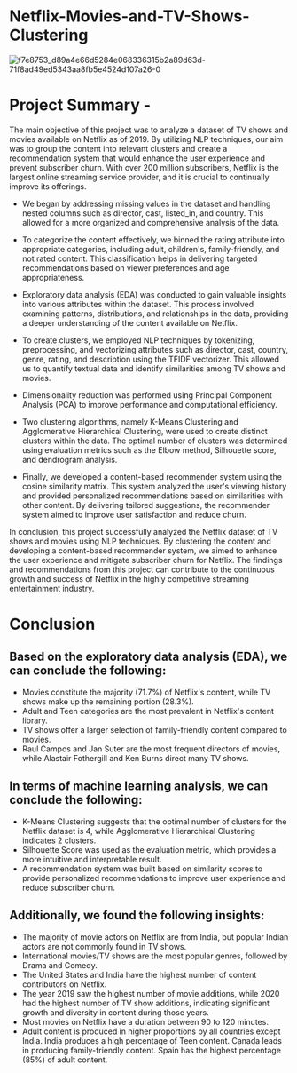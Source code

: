# Netflix-Movies-and-TV-Shows-Clustering


![f7e8753_d89a4e66d5284e068336315b2a89d63d-71f8ad49ed5343aa8fb5e4524d107a26-0](https://github.com/shubham19nijwala/Netflix-Movies-and-TV-Shows-Clustering/assets/130289158/5438b731-308e-402d-9ed8-f67eb4070e56)

# Project Summary -
The main objective of this project was to analyze a dataset of TV shows and movies available on Netflix as of 2019. By utilizing NLP techniques, our aim was to group the content into relevant clusters and create a recommendation system that would enhance the user experience and prevent subscriber churn. With over 200 million subscribers, Netflix is the largest online streaming service provider, and it is crucial to continually improve its offerings.

* We began by addressing missing values in the dataset and handling nested columns such as director, cast, listed_in, and country. This allowed for a more organized and comprehensive analysis of the data.

* To categorize the content effectively, we binned the rating attribute into appropriate categories, including adult, children's, family-friendly, and not rated content. This classification helps in delivering targeted recommendations based on viewer preferences and age appropriateness.

* Exploratory data analysis (EDA) was conducted to gain valuable insights into various attributes within the dataset. This process involved examining patterns, distributions, and relationships in the data, providing a deeper understanding of the content available on Netflix.

* To create clusters, we employed NLP techniques by tokenizing, preprocessing, and vectorizing attributes such as director, cast, country, genre, rating, and description using the TFIDF vectorizer. This allowed us to quantify textual data and identify similarities among TV shows and movies.

* Dimensionality reduction was performed using Principal Component Analysis (PCA) to improve performance and computational efficiency.

* Two clustering algorithms, namely K-Means Clustering and Agglomerative Hierarchical Clustering, were used to create distinct clusters within the data. The optimal number of clusters was determined using evaluation metrics such as the Elbow method, Silhouette score, and dendrogram analysis.

* Finally, we developed a content-based recommender system using the cosine similarity matrix. This system analyzed the user's viewing history and provided personalized recommendations based on similarities with other content. By delivering tailored suggestions, the recommender system aimed to improve user satisfaction and reduce churn.

In conclusion, this project successfully analyzed the Netflix dataset of TV shows and movies using NLP techniques. By clustering the content and developing a content-based recommender system, we aimed to enhance the user experience and mitigate subscriber churn for Netflix. The findings and recommendations from this project can contribute to the continuous growth and success of Netflix in the highly competitive streaming entertainment industry.

# Conclusion
## Based on the exploratory data analysis (EDA), we can conclude the following:

* Movies constitute the majority (71.7%) of Netflix's content, while TV shows make up the remaining portion (28.3%).
* Adult and Teen categories are the most prevalent in Netflix's content library.
* TV shows offer a larger selection of family-friendly content compared to movies.
* Raul Campos and Jan Suter are the most frequent directors of movies, while Alastair Fothergill and Ken Burns direct many TV shows.

## In terms of machine learning analysis, we can conclude the following:

* K-Means Clustering suggests that the optimal number of clusters for the Netflix dataset is 4, while Agglomerative Hierarchical Clustering indicates 2 clusters.
* Silhouette Score was used as the evaluation metric, which provides a more intuitive and interpretable result.
* A recommendation system was built based on similarity scores to provide personalized recommendations to improve user experience and reduce subscriber churn.

## Additionally, we found the following insights:

* The majority of movie actors on Netflix are from India, but popular Indian actors are not commonly found in TV shows.
* International movies/TV shows are the most popular genres, followed by Drama and Comedy.
* The United States and India have the highest number of content contributors on Netflix.
* The year 2019 saw the highest number of movie additions, while 2020 had the highest number of TV show additions, indicating significant growth and diversity in content during those years.
* Most movies on Netflix have a duration between 90 to 120 minutes.
* Adult content is produced in higher proportions by all countries except India. India produces a high percentage of Teen content. Canada leads in producing family-friendly content. Spain has the highest percentage (85%) of adult content.

